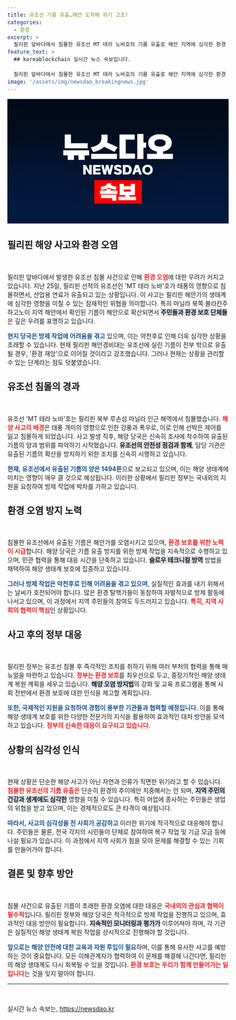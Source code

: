 ```yaml
---
title: 유조선 기름 유출…해안 도착해 위기 고조!
categories:
  - 환경
excerpt: >
  필리핀 앞바다에서 침몰한 유조선 MT 테라 노바호의 기름 유출로 해안 지역에 심각한 환경 오염이 우려됩니다. 방제 작업의 어려움 속에 필리핀 해양 당국은 환경 재앙의 위험성을 경고하고 있습니다.
feature_text: >
  ## koreablockchain 실시간 뉴스 속보입니다.

  필리핀 앞바다에서 침몰한 유조선 MT 테라 노바호의 기름 유출로 해안 지역에 심각한 환경 오염이 우려됩니다. 방제 작업의 어려움 속에 필리핀 해양 당국은 환경 재앙의 위험성을 경고하고 있습니다.
image: '/assets/img/newsdao_breakingnews.jpg'
---
```


<p><img src="/assets/img/newsdao_breakingnews.jpg" alt="koreablockchain 속보" /></p>

<h2 data-ke-size="size26">필리핀 해양 사고와 환경 오염</h2>

<p data-ke-size="size16">&nbsp;</p>

<p>필리핀 앞바다에서 발생한 유조선 침몰 사건으로 인해 <b><span style="color: #ee2323;">환경 오염</span></b>에 대한 우려가 커지고 있습니다. 지난 25일, 필리핀 선적의 유조선인 'MT 테라 노바'호가 태풍의 영향으로 침몰하면서, 산업용 연료가 유출되고 있는 상황입니다. 이 사고는 필리핀 해안가의 생태계에 심각한 영향을 미칠 수 있는 잠재적인 위협을 의미합니다. 특히 마닐라 북쪽 불라칸주 하고노이 지역 해안에서 확인된 기름이 해안으로 확산되면서 <b><span style="background-color: #21538527;">주민들과 환경 보호 단체들</span></b>은 깊은 우려를 표명하고 있습니다.</p>

<p><b><span style="color: #1a5490;">현지 당국은 방제 작업에 어려움을 겪고</span></b> 있으며, 이는 악천후로 인해 더욱 심각한 상황을 초래할 수 있습니다. 현재 필리핀 해안경비대는 유조선에 실린 기름이 전부 밖으로 유출될 경우, '환경 재앙'으로 이어질 것이라고 강조했습니다. 그러나 현재는 상황을 관리할 수 있는 단계라는 점도 덧붙였습니다.</p>

<p data-ke-size="size16"></p>

<h2 data-ke-size="size26">유조선 침몰의 경과</h2>

<p data-ke-size="size16">&nbsp;</p>

<p>유조선 'MT 테라 노바'호는 필리핀 북부 루손섬 마닐라 인근 해역에서 침몰했습니다. <b><span style="color: #ee2323;">해양 사고의 배경</span></b>은 태풍 개미의 영향으로 인한 강풍과 폭우로, 이로 인해 선박은 제어를 잃고 침몰하게 되었습니다. 사고 발생 직후, 해양 당국은 신속히 조사에 착수하여 유출된 기름의 양과 범위를 파악하기 시작했습니다. <b><span style="background-color: #21538527;">유조선의 안전성 점검과 함께</span></b>, 담당 기관은 유출된 기름의 확산을 방지하기 위한 조치를 신속히 시행하고 있습니다.</p>

<p><b><span style="color: #1a5490;">현재, 유조선에서 유출된 기름의 양은 1494톤</span></b>으로 보고되고 있으며, 이는 해양 생태계에 미치는 영향이 매우 클 것으로 예상됩니다. 이러한 상황에서 필리핀 정부는 국내외의 지원을 요청하여 방제 작업에 박차를 가하고 있습니다.</p>

<p data-ke-size="size16"></p>

<h2 data-ke-size="size26">환경 오염 방지 노력</h2>

<p data-ke-size="size16">&nbsp;</p>

<p>침몰한 유조선에서 유출된 기름은 해안가를 오염시키고 있으며, <b><span style="color: #ee2323;">환경 보호를 위한 노력이 시급</span></b>합니다. 해양 당국은 기름 유출 방지를 위한 방제 작업을 지속적으로 수행하고 있으며, 민관 협력을 통해 대응 시간을 단축하고 있습니다. <b><span style="background-color: #21538527;">슬로우 테크니컬 방역</span></b> 방법을 채택하여 해양 생태계 보호에 집중하고 있습니다.</p>

<p><b><span style="color: #1a5490;">그러나 방제 작업은 악천후로 인해 어려움을 겪고 있으며</span></b>, 실질적인 효과를 내기 위해서는 날씨가 호전되어야 합니다. 많은 환경 탈핵가들이 동참하여 자발적으로 방제 활동에 나서고 있으며, 이 과정에서 지역 주민들의 참여도 두드러지고 있습니다. <b><span style="color: #ee2323;">특히, 지역 사회의 협력이 핵심</span></b>인 상황입니다.</p>

<p data-ke-size="size16"></p>

<h2 data-ke-size="size26">사고 후의 정부 대응</h2>

<p data-ke-size="size16">&nbsp;</p>

<p>필리핀 정부는 유조선 침몰 후 즉각적인 조치를 취하기 위해 여러 부처의 협력을 통해 매뉴얼을 마련하고 있습니다. <b><span style="color: #ee2323;">정부는 환경 보호</span></b>를 최우선으로 두고, 중장기적인 해양 생태계 복원 계획을 세우고 있습니다. <b><span style="background-color: #21538527;">해양 오염 방지법</span></b>의 강화 및 교육 프로그램을 통해 사회 전반에서 환경 보호에 대한 인식을 제고할 계획입니다.</p>

<p><b><span style="color: #1a5490;">또한, 국제적인 지원을 요청하여 경험이 풍부한 기관들과 협력할 예정입니다</span></b>. 이를 통해 해양 생태계 보호를 위한 다양한 전문가의 지식을 활용하여 효과적인 대처 방안을 모색하고 있습니다. <b><span style="color: #ee2323;">정부의 신속한 대응이 요구되고 있습니다</span></b>.</p>

<p data-ke-size="size16"></p>

<h2 data-ke-size="size26">상황의 심각성 인식</h2>

<p data-ke-size="size16">&nbsp;</p>

<p>현재 상황은 단순한 해양 사고가 아닌 자연과 인류가 직면한 위기라고 할 수 있습니다. <b><span style="color: #ee2323;">침몰한 유조선의 기름 유출은</span></b> 단순히 환경의 추이에만 치중해서는 안 되며, <b><span style="background-color: #21538527;">지역 주민의 건강과 생계에도 심각한</span></b> 영향을 미칠 수 있습니다. 특히 어업에 종사하는 주민들은 생업의 위협을 받고 있으며, 이는 경제적으로도 큰 타격이 예상됩니다.</p>

<p><b><span style="color: #1a5490;">따라서, 사고의 심각성을 전 사회가 공감하고</span></b> 이러한 위기에 적극적으로 대응해야 합니다. 주민들은 물론, 전국 각지의 시민들이 단체로 참여하여 복구 작업 및 기금 모금 등에 나설 필요가 있습니다. 이 과정에서 지역 사회가 힘을 모아 문제를 해결할 수 있는 기회를 만들어가야 합니다.</p>

<p data-ke-size="size16"></p>

<h2 data-ke-size="size26">결론 및 향후 방안</h2>

<p data-ke-size="size16">&nbsp;</p>

<p>침몰 사건으로 유출된 기름이 초래한 환경 오염에 대한 대응은 <b><span style="color: #ee2323;">국내외의 관심과 협력이 필수적</span></b>입니다. 필리핀 정부와 해양 당국은 적극적으로 방제 작업을 진행하고 있으며, 효과적인 대응 방안이 필요합니다. <b><span style="background-color: #21538527;">지속적인 모니터링과 평가가</span></b> 이루어져야 하며, 각 기관은 실질적인 해양 생태계 복원 작업을 상시적으로 진행해야 할 것입니다.</p>

<p><b><span style="color: #1a5490;">앞으로는 해양 안전에 대한 교육과 자원 투입이 필요</span></b>하며, 이를 통해 유사한 사고를 예방하는 것이 중요합니다. 모든 이해관계자가 협력하여 이 문제를 해결해 나간다면, 필리핀의 해양 생태계도 다시 회복될 수 있을 것입니다. <b><span style="color: #ee2323;">환경 보호는 우리가 함께 만들어가는 일입니다</span></b>는 것을 잊지 말아야 합니다. </p>

<p data-ke-size="size16"></p>

<hr>

<p data-ke-size="size16">&nbsp;</p>
실시간 뉴스 속보는, <a href="https://newsdao.kr" rel="dofollow">https://newsdao.kr</a>


